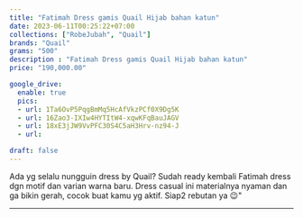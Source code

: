 ```yaml
---
title: "Fatimah Dress gamis Quail Hijab bahan katun"
date: 2023-06-11T00:25:22+07:00
collections: ["RobeJubah", "Quail"]
brands: "Quail"
grams: "500"
description : "Fatimah Dress gamis Quail Hijab bahan katun"
price: "190,000.00"

google_drive:
  enable: true
  pics:
  - url: 1Ta6OvP5PqgBmMq5HcAfVkzPCf0X9Dg5K
  - url: 16Zao3-IXIw4HYTItW4-xqwKFqBauJAGV
  - url: 18xE3jJW9VvPFC30S4C5aH3Hrv-nz94-J
  - url: 

draft: false
---
```


Ada yg selalu nungguin dress by Quail? Sudah ready kembali Fatimah dress dgn motif dan varian warna baru. Dress casual ini materialnya nyaman dan ga bikin gerah, cocok buat kamu yg aktif. Siap2 rebutan ya 😉"

-----------      
  
